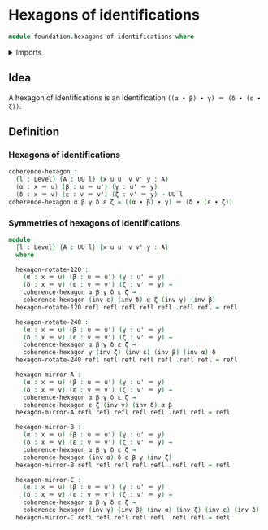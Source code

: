 # Hexagons of identifications

```agda
module foundation.hexagons-of-identifications where
```

<details><summary>Imports</summary>

```agda
open import foundation-core.identity-types
open import foundation-core.universe-levels
```

</details>

## Idea

A hexagon of identifications is an identification `((α ∙ β) ∙ γ) ＝ (δ ∙ (ε ∙ ζ))`.

## Definition

### Hexagons of identifications

```agda
coherence-hexagon :
  {l : Level} {A : UU l} {x u u' v v' y : A}
  (α : x ＝ u) (β : u ＝ u') (γ : u' ＝ y)
  (δ : x ＝ v) (ε : v ＝ v') (ζ : v' ＝ y) → UU l
coherence-hexagon α β γ δ ε ζ = ((α ∙ β) ∙ γ) ＝ (δ ∙ (ε ∙ ζ))
```

### Symmetries of hexagons of identifications

```agda
module _
  {l : Level} {A : UU l} {x u u' v v' y : A}
  where

  hexagon-rotate-120 :
    (α : x ＝ u) (β : u ＝ u') (γ : u' ＝ y)
    (δ : x ＝ v) (ε : v ＝ v') (ζ : v' ＝ y) →
    coherence-hexagon α β γ δ ε ζ →
    coherence-hexagon (inv ε) (inv δ) α ζ (inv γ) (inv β)
  hexagon-rotate-120 refl refl refl refl refl .refl refl = refl

  hexagon-rotate-240 :
    (α : x ＝ u) (β : u ＝ u') (γ : u' ＝ y)
    (δ : x ＝ v) (ε : v ＝ v') (ζ : v' ＝ y) →
    coherence-hexagon α β γ δ ε ζ →
    coherence-hexagon γ (inv ζ) (inv ε) (inv β) (inv α) δ
  hexagon-rotate-240 refl refl refl refl refl .refl refl = refl

  hexagon-mirror-A :
    (α : x ＝ u) (β : u ＝ u') (γ : u' ＝ y)
    (δ : x ＝ v) (ε : v ＝ v') (ζ : v' ＝ y) →
    coherence-hexagon α β γ δ ε ζ →
    coherence-hexagon ε ζ (inv γ) (inv δ) α β
  hexagon-mirror-A refl refl refl refl refl .refl refl = refl

  hexagon-mirror-B :
    (α : x ＝ u) (β : u ＝ u') (γ : u' ＝ y)
    (δ : x ＝ v) (ε : v ＝ v') (ζ : v' ＝ y) →
    coherence-hexagon α β γ δ ε ζ →
    coherence-hexagon (inv α) δ ε β γ (inv ζ)
  hexagon-mirror-B refl refl refl refl refl .refl refl = refl

  hexagon-mirror-C :
    (α : x ＝ u) (β : u ＝ u') (γ : u' ＝ y)
    (δ : x ＝ v) (ε : v ＝ v') (ζ : v' ＝ y) →
    coherence-hexagon α β γ δ ε ζ →
    coherence-hexagon (inv γ) (inv β) (inv α) (inv ζ) (inv ε) (inv δ)
  hexagon-mirror-C refl refl refl refl refl .refl refl = refl
```

